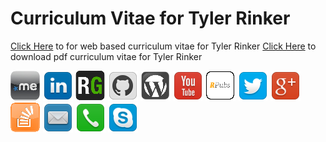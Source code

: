 Curriculum Vitae for Tyler Rinker
===
[Click Here](http://htmlpreview.github.io/?https://github.com/trinker/cv/blob/master/REPORT/curriculum_vitae_tyler_rinker.html) to for web based curriculum vitae for Tyler Rinker
[Click Here](https://github.com/trinker/cv/blob/master/REPORT/curriculum_vitae_tyler_rinker.pdf?raw=true) to download pdf curriculum vitae for Tyler Rinker

<a href="http://about.me/tylerrinker" target="_blank">![](icons/aboutme.png)</a>
<a href="http://www.linkedin.com/pub/tyler-rinker/39/36b/1a0" target="_blank">![](icons/linkedin.png)</a>
<a href="https://www.researchgate.net/profile/Tyler_Rinker" target="_blank">![](icons/researchgate.png)</a>
<a href="https://github.com/trinker" target="_blank">![](icons/github_2.png)</a>
<a href="http://trinkerrstuff.wordpress.com/" target="_blank">![](icons/wordpress.png)</a>
<a href="http://www.youtube.com/channel/UCOuzoXJpWWOFop7_nlJ5-hw/videos" target="_blank">![](icons/youtube.png)</a>
<a href="http://rpubs.com/trinker" target="_blank">![](icons/rpubs.png)</a>
<a href="https://twitter.com/tylerrinker" target="_blank">![](icons/twitter.png)</a>
<a href="https://plus.google.com/u/0/107881588921166122909/posts" target="_blank">![](icons/google_plus.png)</a>
<a href="http://stackoverflow.com/users/1000343/tyler-rinker" target="_blank">![](icons/stackoverflow.png)</a>
<a href="mailto:tyler.rinker@gmail.com" target="_blank">![](icons/mail.png)</a>
<a href="tel:716-472-2642" target="_blank">![](icons/phone.png)</a>
<a href="skype:tyler.rinker?call">![](icons/skype.png)</a>

